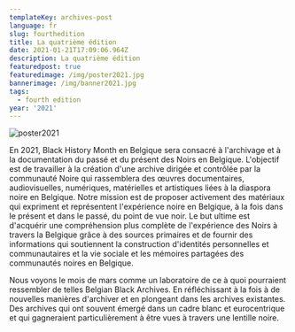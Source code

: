 ```yaml
---
templateKey: archives-post
language: fr
slug: fourthedition
title: La quatrième édition
date: 2021-01-21T17:09:06.964Z
description: La quatrième édition
featuredpost: true
featuredimage: /img/poster2021.jpg
bannerimage: /img/banner2021.jpg
tags:
  - fourth edition
year: '2021'
---
```

![poster2021](/img/poster2021.jpg "Poster 2021")

En 2021, Black History Month en Belgique sera consacré à l'archivage et à la documentation du passé et du présent des Noirs en Belgique. L'objectif est de travailler à la création d'une archive dirigée et contrôlée par la communauté Noire qui rassemblera des œuvres documentaires, audiovisuelles, numériques, matérielles et artistiques liées à la diaspora noire en Belgique. Notre mission est de proposer activement des matériaux qui expriment et représentent l'expérience noire en Belgique, à la fois dans le présent et dans le passé, du point de vue noir. Le but ultime est d'acquérir une compréhension plus complète de l'expérience des Noirs à travers la Belgique grâce à des sources primaires et de fournir des informations qui soutiennent la construction d'identités personnelles et communautaires et la vie sociale et les mémoires partagées des communautés noires en Belgique.

Nous voyons le mois de mars comme un laboratoire de ce à quoi pourraient ressembler de telles Belgian Black Archives. En réfléchissant à la fois à de nouvelles manières d'archiver et en plongeant dans les archives existantes. Des archives qui ont souvent émergé dans un cadre blanc et eurocentrique et qui gagneraient particulièrement à être vues à travers une lentille noire.
